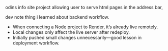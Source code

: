 odins info site project allowing user to serve html pages in the address bar,


dev note 
thing i learned about backend workflow.
- When connecting a Node project to Render, it’s already live remotely.
- Local changes only affect the live server after redeploy.
- Initially pushed small changes unnecessarily—good lesson in deployment workflow.
